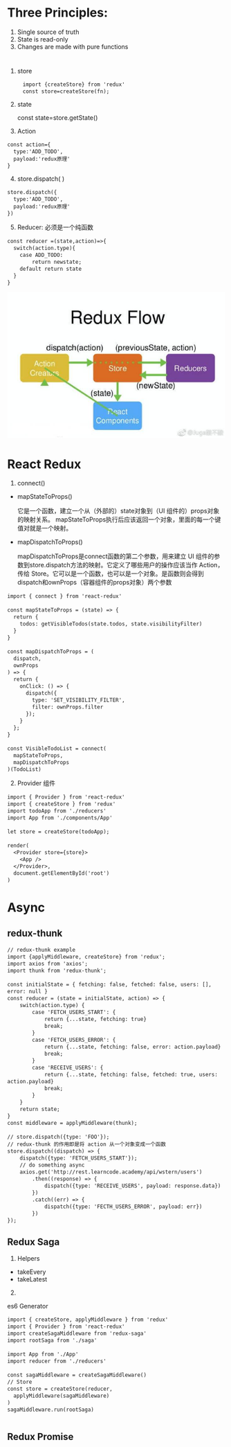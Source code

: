 # Three Principles:
1. Single source of truth
2. State is read-only
3. Changes are made with pure functions

#  
1. store
```
     import {createStore} from 'redux'
     const store=createStore(fn);
```

2. state

     const state=store.getState()

3. Action
```
const action={
  type:'ADD_TODO',
  payload:'redux原理'
}
```

4. store.dispatch( )
```
store.dispatch({
  type:'ADD_TODO',
  payload:'redux原理'
})
```
5. Reducer: 必须是一个纯函数
```
const reducer =(state,action)=>{
  switch(action.type){
    case ADD_TODO:
        return newstate;
    default return state
  }
}
```  

![Redux Flow](./reduxFlow.jpg)


# React Redux

1. connect()

- mapStateToProps()

    它是一个函数，建立一个从（外部的）state对象到（UI 组件的）props对象的映射关系。
mapStateToProps执行后应该返回一个对象，里面的每一个键值对就是一个映射。
 
- mapDispatchToProps()

   mapDispatchToProps是connect函数的第二个参数，用来建立 UI 组件的参数到store.dispatch方法的映射。它定义了哪些用户的操作应该当作 Action，传给 Store。它可以是一个函数，也可以是一个对象。是函数则会得到dispatch和ownProps（容器组件的props对象）两个参数

 


```
import { connect } from 'react-redux'

const mapStateToProps = (state) => {
  return {
    todos: getVisibleTodos(state.todos, state.visibilityFilter)
  }
}

const mapDispatchToProps = (
  dispatch,
  ownProps
) => {
  return {
    onClick: () => {
      dispatch({
        type: 'SET_VISIBILITY_FILTER',
        filter: ownProps.filter
      });
    }
  };
}

const VisibleTodoList = connect(
  mapStateToProps,
  mapDispatchToProps
)(TodoList)

```

2. Provider 组件
```
import { Provider } from 'react-redux'
import { createStore } from 'redux'
import todoApp from './reducers'
import App from './components/App'

let store = createStore(todoApp);

render(
  <Provider store={store}>
    <App />
  </Provider>,
  document.getElementById('root')
)
```

# Async

## redux-thunk

```
// redux-thunk example
import {applyMiddleware, createStore} from 'redux';
import axios from 'axios';
import thunk from 'redux-thunk';

const initialState = { fetching: false, fetched: false, users: [], error: null }
const reducer = (state = initialState, action) => {
    switch(action.type) {
        case 'FETCH_USERS_START': {
            return {...state, fetching: true} 
            break;
        }
        case 'FETCH_USERS_ERROR': {
            return {...state, fetching: false, error: action.payload} 
            break;
        }
        case 'RECEIVE_USERS': {
            return {...state, fetching: false, fetched: true, users: action.payload} 
            break;
        }
    }
    return state;
}
const middleware = applyMiddleware(thunk);

// store.dispatch({type: 'FOO'});
// redux-thunk 的作用即是将 action 从一个对象变成一个函数
store.dispatch((dispatch) => {
    dispatch({type: 'FETCH_USERS_START'});
    // do something async
    axios.get('http://rest.learncode.academy/api/wstern/users')
        .then((response) => {
            dispatch({type: 'RECEIVE_USERS', payload: response.data})
        })
        .catch((err) => {
            dispatch({type: 'FECTH_USERS_ERROR', payload: err})
        })
});
```

## Redux Saga
1. Helpers
 - takeEvery
 - takeLatest

2.  

es6 Generator
```
import { createStore, applyMiddleware } from 'redux'
import { Provider } from 'react-redux'
import createSagaMiddleware from 'redux-saga'
import rootSaga from './saga'

import App from './App'
import reducer from './reducers'

const sagaMiddleware = createSagaMiddleware()
// Store
const store = createStore(reducer,
  applyMiddleware(sagaMiddleware)
)
sagaMiddleware.run(rootSaga)
```
```

```


## Redux Promise